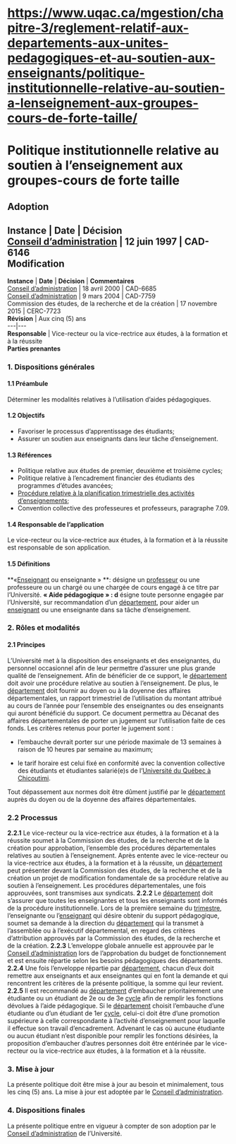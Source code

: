 # https://www.uqac.ca/mgestion/chapitre-3/reglement-relatif-aux-departements-aux-unites-pedagogiques-et-au-soutien-aux-enseignants/politique-institutionnelle-relative-au-soutien-a-lenseignement-aux-groupes-cours-de-forte-taille/

# Politique institutionnelle relative au soutien à l’enseignement aux groupes-cours de forte taille
**Adoption**  
---  
**Instance** | **Date** | **Décision**  
[Conseil d’administration](https://www.uqac.ca/mgestion/chapitre-3/reglement-relatif-aux-departements-aux-unites-pedagogiques-et-au-soutien-aux-enseignants/politique-institutionnelle-relative-au-soutien-a-lenseignement-aux-groupes-cours-de-forte-taille/<https:/www.uqac.ca/mgestion/lexique/conseil-dadministration/>) | 12 juin 1997 | CAD-6146  
**Modification**  
---  
**Instance** | **Date** | **Décision** | **Commentaires**  
[Conseil d’administration](https://www.uqac.ca/mgestion/chapitre-3/reglement-relatif-aux-departements-aux-unites-pedagogiques-et-au-soutien-aux-enseignants/politique-institutionnelle-relative-au-soutien-a-lenseignement-aux-groupes-cours-de-forte-taille/<https:/www.uqac.ca/mgestion/lexique/conseil-dadministration/>) | 18 avril 2000 | CAD-6685  
[Conseil d’administration](https://www.uqac.ca/mgestion/chapitre-3/reglement-relatif-aux-departements-aux-unites-pedagogiques-et-au-soutien-aux-enseignants/politique-institutionnelle-relative-au-soutien-a-lenseignement-aux-groupes-cours-de-forte-taille/<https:/www.uqac.ca/mgestion/lexique/conseil-dadministration/>) | 9 mars 2004 | CAD-7759  
Commission des études, de la recherche et de la création | 17 novembre 2015 | CERC-7723  
**Révision** | Aux cinq (5) ans  
---|---  
**Responsable** | Vice-recteur ou la vice-rectrice aux études, à la formation et à la réussite  
**Parties prenantes**  
### 1. Dispositions générales
#### 1.1 Préambule
Déterminer les modalités relatives à l’utilisation d’aides pédagogiques.
#### 1.2 Objectifs
  * Favoriser le processus d’apprentissage des étudiants;
  * Assurer un soutien aux enseignants dans leur tâche d’enseignement.


#### 1.3 Références
  * Politique relative aux études de premier, deuxième et troisième cycles;
  * Politique relative à l’encadrement financier des étudiants des programmes d’études avancées;
  * [Procédure relative à la planification trimestrielle des activités d’enseignements](https://www.uqac.ca/mgestion/chapitre-3/reglement-relatif-aux-departements-aux-unites-pedagogiques-et-au-soutien-aux-enseignants/politique-institutionnelle-relative-au-soutien-a-lenseignement-aux-groupes-cours-de-forte-taille/<https:/www.uqac.ca/mgestion/chapitre-3/reglement-relatif-aux-departements-aux-unites-pedagogiques-et-au-soutien-aux-enseignants/procedure-relative-a-la-planification-trimestrielle-des-activites-denseignement/>);
  * Convention collective des professeures et professeurs, paragraphe 7.09.


#### 1.4 Responsable de l’application
Le vice-recteur ou la vice-rectrice aux études, à la formation et à la réussite est responsable de son application.
#### 1.5 Définitions
**«[Enseignant](https://www.uqac.ca/mgestion/chapitre-3/reglement-relatif-aux-departements-aux-unites-pedagogiques-et-au-soutien-aux-enseignants/politique-institutionnelle-relative-au-soutien-a-lenseignement-aux-groupes-cours-de-forte-taille/<https:/www.uqac.ca/mgestion/lexique/enseignant/>) ou enseignante » **: désigne un [professeur](https://www.uqac.ca/mgestion/chapitre-3/reglement-relatif-aux-departements-aux-unites-pedagogiques-et-au-soutien-aux-enseignants/politique-institutionnelle-relative-au-soutien-a-lenseignement-aux-groupes-cours-de-forte-taille/<https:/www.uqac.ca/mgestion/lexique/professeur/>) ou une professeure ou un chargé ou une chargée de cours engagé à ce titre par l’Université.
**« Aide pédagogique » : d** ésigne toute personne engagée par l’Université, sur recommandation d’un [département](https://www.uqac.ca/mgestion/chapitre-3/reglement-relatif-aux-departements-aux-unites-pedagogiques-et-au-soutien-aux-enseignants/politique-institutionnelle-relative-au-soutien-a-lenseignement-aux-groupes-cours-de-forte-taille/<https:/www.uqac.ca/mgestion/lexique/departement/>), pour aider un [enseignant](https://www.uqac.ca/mgestion/chapitre-3/reglement-relatif-aux-departements-aux-unites-pedagogiques-et-au-soutien-aux-enseignants/politique-institutionnelle-relative-au-soutien-a-lenseignement-aux-groupes-cours-de-forte-taille/<https:/www.uqac.ca/mgestion/lexique/enseignant/>) ou une enseignante dans sa tâche d’enseignement.
### 2. Rôles et modalités
#### 2.1 Principes
L’Université met à la disposition des enseignants et des enseignantes, du personnel occasionnel afin de leur permettre d’assurer une plus grande qualité de l’enseignement.
Afin de bénéficier de ce support, le [département](https://www.uqac.ca/mgestion/chapitre-3/reglement-relatif-aux-departements-aux-unites-pedagogiques-et-au-soutien-aux-enseignants/politique-institutionnelle-relative-au-soutien-a-lenseignement-aux-groupes-cours-de-forte-taille/<https:/www.uqac.ca/mgestion/lexique/departement/>) doit avoir une procédure relative au soutien à l’enseignement.
De plus, le [département](https://www.uqac.ca/mgestion/chapitre-3/reglement-relatif-aux-departements-aux-unites-pedagogiques-et-au-soutien-aux-enseignants/politique-institutionnelle-relative-au-soutien-a-lenseignement-aux-groupes-cours-de-forte-taille/<https:/www.uqac.ca/mgestion/lexique/departement/>) doit fournir au doyen ou à la doyenne des affaires départementales, un rapport trimestriel de l’utilisation du montant attribué au cours de l’année pour l’ensemble des enseignantes ou des enseignants qui auront bénéficié du support. Ce document permettra au Décanat des affaires départementales de porter un jugement sur l’utilisation faite de ces fonds.
Les critères retenus pour porter le jugement sont :
  * l’embauche devrait porter sur une période maximale de 13 semaines à raison de 10 heures par semaine au maximum;


  * le tarif horaire est celui fixé en conformité avec la convention collective des étudiants et étudiantes salarié(e)s de l’[Université du Québec à Chicoutimi](https://www.uqac.ca/mgestion/chapitre-3/reglement-relatif-aux-departements-aux-unites-pedagogiques-et-au-soutien-aux-enseignants/politique-institutionnelle-relative-au-soutien-a-lenseignement-aux-groupes-cours-de-forte-taille/<https:/www.uqac.ca/mgestion/lexique/universite-du-quebec-a-chicoutimi/>).


Tout dépassement aux normes doit être dûment justifié par le [département](https://www.uqac.ca/mgestion/chapitre-3/reglement-relatif-aux-departements-aux-unites-pedagogiques-et-au-soutien-aux-enseignants/politique-institutionnelle-relative-au-soutien-a-lenseignement-aux-groupes-cours-de-forte-taille/<https:/www.uqac.ca/mgestion/lexique/departement/>) auprès du doyen ou de la doyenne des affaires départementales.
### 2.2 Processus
**2.2.1** Le vice-recteur ou la vice-rectrice aux études, à la formation et à la réussite soumet à la Commission des études, de la recherche et de la création pour approbation, l’ensemble des procédures départementales relatives au soutien à l’enseignement.
Après entente avec le vice-recteur ou la vice-rectrice aux études, à la formation et à la réussite, un [département](https://www.uqac.ca/mgestion/chapitre-3/reglement-relatif-aux-departements-aux-unites-pedagogiques-et-au-soutien-aux-enseignants/politique-institutionnelle-relative-au-soutien-a-lenseignement-aux-groupes-cours-de-forte-taille/<https:/www.uqac.ca/mgestion/lexique/departement/>) peut présenter devant la Commission des études, de la recherche et de la création un projet de modification fondamentale de sa procédure relative au soutien à l’enseignement. Les procédures départementales, une fois approuvées, sont transmises aux syndicats.
**2.2.2** Le [département](https://www.uqac.ca/mgestion/chapitre-3/reglement-relatif-aux-departements-aux-unites-pedagogiques-et-au-soutien-aux-enseignants/politique-institutionnelle-relative-au-soutien-a-lenseignement-aux-groupes-cours-de-forte-taille/<https:/www.uqac.ca/mgestion/lexique/departement/>) doit s’assurer que toutes les enseignantes et tous les enseignants sont informés de la procédure institutionnelle.
Lors de la première semaine du [trimestre](https://www.uqac.ca/mgestion/chapitre-3/reglement-relatif-aux-departements-aux-unites-pedagogiques-et-au-soutien-aux-enseignants/politique-institutionnelle-relative-au-soutien-a-lenseignement-aux-groupes-cours-de-forte-taille/<https:/www.uqac.ca/mgestion/lexique/trimestre/>), l’enseignante ou l’[enseignant](https://www.uqac.ca/mgestion/chapitre-3/reglement-relatif-aux-departements-aux-unites-pedagogiques-et-au-soutien-aux-enseignants/politique-institutionnelle-relative-au-soutien-a-lenseignement-aux-groupes-cours-de-forte-taille/<https:/www.uqac.ca/mgestion/lexique/enseignant/>) qui désire obtenir du support pédagogique, soumet sa demande à la direction du [département](https://www.uqac.ca/mgestion/chapitre-3/reglement-relatif-aux-departements-aux-unites-pedagogiques-et-au-soutien-aux-enseignants/politique-institutionnelle-relative-au-soutien-a-lenseignement-aux-groupes-cours-de-forte-taille/<https:/www.uqac.ca/mgestion/lexique/departement/>) qui la transmet à l’assemblée ou à l’exécutif départemental, en regard des critères d’attribution approuvés par la Commission des études, de la recherche et de la création.
**2.2.3** L’enveloppe globale annuelle est approuvée par le [Conseil d’administration](https://www.uqac.ca/mgestion/chapitre-3/reglement-relatif-aux-departements-aux-unites-pedagogiques-et-au-soutien-aux-enseignants/politique-institutionnelle-relative-au-soutien-a-lenseignement-aux-groupes-cours-de-forte-taille/<https:/www.uqac.ca/mgestion/lexique/conseil-dadministration/>) lors de l’approbation du budget de fonctionnement et est ensuite répartie selon les besoins pédagogiques des départements.
**2.2.4** Une fois l’enveloppe répartie par [département](https://www.uqac.ca/mgestion/chapitre-3/reglement-relatif-aux-departements-aux-unites-pedagogiques-et-au-soutien-aux-enseignants/politique-institutionnelle-relative-au-soutien-a-lenseignement-aux-groupes-cours-de-forte-taille/<https:/www.uqac.ca/mgestion/lexique/departement/>), chacun d’eux doit remettre aux enseignants et aux enseignantes qui en font la demande et qui rencontrent les critères de la présente politique, la somme qui leur revient.
**2.2.5** Il est recommandé au [département](https://www.uqac.ca/mgestion/chapitre-3/reglement-relatif-aux-departements-aux-unites-pedagogiques-et-au-soutien-aux-enseignants/politique-institutionnelle-relative-au-soutien-a-lenseignement-aux-groupes-cours-de-forte-taille/<https:/www.uqac.ca/mgestion/lexique/departement/>) d’embaucher prioritairement une étudiante ou un étudiant de 2e ou de 3e [cycle](https://www.uqac.ca/mgestion/chapitre-3/reglement-relatif-aux-departements-aux-unites-pedagogiques-et-au-soutien-aux-enseignants/politique-institutionnelle-relative-au-soutien-a-lenseignement-aux-groupes-cours-de-forte-taille/<https:/www.uqac.ca/mgestion/lexique/cycle/>) afin de remplir les fonctions dévolues à l’aide pédagogique. Si le [département](https://www.uqac.ca/mgestion/chapitre-3/reglement-relatif-aux-departements-aux-unites-pedagogiques-et-au-soutien-aux-enseignants/politique-institutionnelle-relative-au-soutien-a-lenseignement-aux-groupes-cours-de-forte-taille/<https:/www.uqac.ca/mgestion/lexique/departement/>) choisit l’embauche d’une étudiante ou d’un étudiant de 1er [cycle](https://www.uqac.ca/mgestion/chapitre-3/reglement-relatif-aux-departements-aux-unites-pedagogiques-et-au-soutien-aux-enseignants/politique-institutionnelle-relative-au-soutien-a-lenseignement-aux-groupes-cours-de-forte-taille/<https:/www.uqac.ca/mgestion/lexique/cycle/>), celui-ci doit être d’une promotion supérieure à celle correspondante à l’activité d’enseignement pour laquelle il effectue son travail d’encadrement.
Advenant le cas où aucune étudiante ou aucun étudiant n’est disponible pour remplir les fonctions désirées, la proposition d’embaucher d’autres personnes doit être entérinée par le vice-recteur ou la vice-rectrice aux études, à la formation et à la réussite.
### 3. Mise à jour
La présente politique doit être mise à jour au besoin et minimalement, tous les cinq (5) ans. La mise à jour est adoptée par le [Conseil d’administration](https://www.uqac.ca/mgestion/chapitre-3/reglement-relatif-aux-departements-aux-unites-pedagogiques-et-au-soutien-aux-enseignants/politique-institutionnelle-relative-au-soutien-a-lenseignement-aux-groupes-cours-de-forte-taille/<https:/www.uqac.ca/mgestion/lexique/conseil-dadministration/>).
### 4. Dispositions finales
La présente politique entre en vigueur à compter de son adoption par le [Conseil d’administration](https://www.uqac.ca/mgestion/chapitre-3/reglement-relatif-aux-departements-aux-unites-pedagogiques-et-au-soutien-aux-enseignants/politique-institutionnelle-relative-au-soutien-a-lenseignement-aux-groupes-cours-de-forte-taille/<https:/www.uqac.ca/mgestion/lexique/conseil-dadministration/>) de l’Université.
